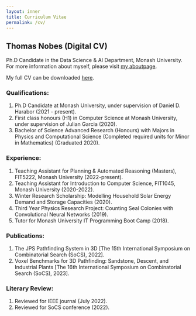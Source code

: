 ```yaml
---
layout: inner
title: Curriculum Vitae
permalink: /cv/
---
```

## Thomas Nobes (Digital CV)

Ph.D Candidate in the Data Science & AI Department, Monash University.
For more information about myself, please visit [my aboutpage](/about/).
<!-- For more information about myself, please visit [my homepage](/) or [my aboutpage](/about/). -->
My full CV can be downloaded [here](/files/thomas_nobes_cv.pdf). 

### Qualifications:
1. Ph.D Candidate at Monash University, under supervision of Daniel D. Harabor (2021 - present).
2. First class honours (H1) in Computer Science at Monash University, under supervision of Julian Garcia (2020).
3. Bachelor of Science Advanced Research (Honours) with Majors in Physics and Computational Science (Completed required units for Minor in Mathematics) (Graduated 2020).

### Experience:
1. Teaching Assistant for Planning & Automated Reasoning (Masters), FIT5222, Monash University (2022-present).
2. Teaching Assistant for Introduction to Computer Science, FIT1045, Monash  University (2020-2022).
3. Winter Research Scholarship: Modelling Household Solar Energy Demand and Storage Capacities (2020).
4. Third Year Physics Research Project: Counting Seal Colonies with Convolutional Neural Networks (2019).
5. Tutor for Monash University IT Programming Boot Camp (2018).

### Publications:
1. The JPS Pathfinding System in 3D [The 15th International Symposium on Combinatorial Search (SoCS), 2022].
2. Voxel Benchmarks for 3D Pathfinding: Sandstone, Descent, and Industrial Plants [The 16th International Symposium on Combinatorial Search (SoCS), 2023].

### Literary Review:
1. Reviewed for IEEE journal (July 2022).
2. Reviewed for SoCS conference (2022).
